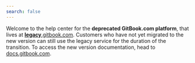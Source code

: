```yaml
---
search: false
---
```


Welcome to the help center for the **deprecated GitBook.com platform**, that lives at [**legacy**.gitbook.com](https://legacy.gitbook.com). Customers who have not yet migrated to the new version can still use the legacy service for the duration of the transition. To access the new version documentation, head to [docs.gitbook.com](https://docs.gitbook.com).

